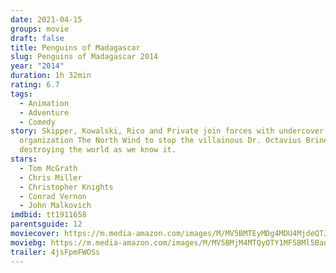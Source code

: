 ```yaml
---
date: 2021-04-15
groups: movie
draft: false
title: Penguins of Madagascar
slug: Penguins of Madagascar 2014
year: "2014"
duration: 1h 32min
rating: 6.7
tags:
  - Animation
  - Adventure
  - Comedy
story: Skipper, Kowalski, Rico and Private join forces with undercover
  organization The North Wind to stop the villainous Dr. Octavius Brine from
  destroying the world as we know it.
stars:
  - Tom McGrath
  - Chris Miller
  - Christopher Knights
  - Conrad Vernon
  - John Malkovich
imdbid: tt1911658
parentsguide: 12
moviecover: https://m.media-amazon.com/images/M/MV5BMTEyMDg4MDU4MjdeQTJeQWpwZ15BbWU4MDQyOTc3MjIx._V1_FMjpg_UY863_.jpg
moviebg: https://m.media-amazon.com/images/M/MV5BMjM4MTQyOTY1MF5BMl5BanBnXkFtZTgwMjUyNDgzMzE@._V1_FMjpg_UX1280_.jpg
trailer: 4jsFpmFWOSs
---
```

